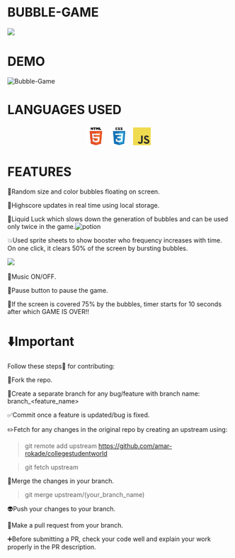 # BUBBLE-GAME

![](https://media.giphy.com/media/Quhh2LXcJp8s04dow2/giphy.gif)

# DEMO

![Bubble-Game](https://media.giphy.com/media/yJktymSRcRMjNP15KI/giphy.gif)

# LANGUAGES USED
<p align="center">
 <img src="https://raw.githubusercontent.com/github/explore/80688e429a7d4ef2fca1e82350fe8e3517d3494d/topics/html/html.png" alt="Python" height="40" style="vertical-align:top; margin:4px">
 <img src="https://raw.githubusercontent.com/github/explore/80688e429a7d4ef2fca1e82350fe8e3517d3494d/topics/css/css.png" alt="Python" height="40" style="vertical-align:top; margin:4px">
<img src="https://raw.githubusercontent.com/github/explore/80688e429a7d4ef2fca1e82350fe8e3517d3494d/topics/javascript/javascript.png" alt="Javascript" height="40" style="vertical-align:top; margin:4px">
</p>

# FEATURES

:star2:Random size and color bubbles floating on screen.

:green_heart:Highscore updates in real time using local storage.

:clap:Liquid Luck which slows down the generation of bubbles and can be used only twice in the game.<img src="https://github.com/nishihere19/gifs/blob/main/potion.jpeg" alt="potion" height="30">

:collision:Used sprite sheets to show booster who frequency increases with time. On one click, it clears 50% of the screen by bursting bubbles.

![](https://media.giphy.com/media/LUf5GgagcHm6fnSuVM/giphy.gif) 

:musical_note:Music ON/OFF.

:no_good:Pause button to pause the game.

:triumph:If the screen is covered 75% by the bubbles, timer starts for 10 seconds after which GAME IS OVER!!

# :arrow_down:Important

Follow these steps:hammer: for contributing:

:green_heart:Fork the repo.

:pushpin:Create a separate branch for any bug/feature with branch name: branch_<feature_name>

:white_check_mark:Commit once a feature is updated/bug is fixed.

:pencil2:Fetch for any changes in the original repo by creating an upstream using:

>git remote add upstream https://github.com/amar-rokade/collegestudentworld

>git fetch upstream

:tada:Merge the changes in your branch.

>git merge upstream/(your_branch_name)


:alien:Push your changes to your branch.

:wrench:Make a pull request from your branch.

:heavy_plus_sign:Before submitting a PR, check your code well and explain your work properly in the PR description.


